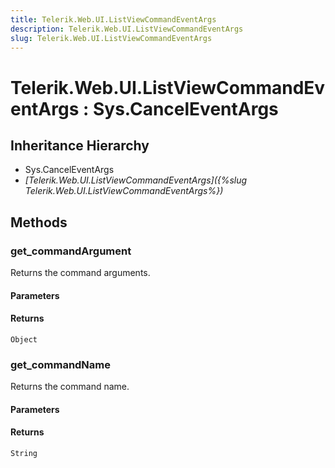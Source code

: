 ```yaml
---
title: Telerik.Web.UI.ListViewCommandEventArgs
description: Telerik.Web.UI.ListViewCommandEventArgs
slug: Telerik.Web.UI.ListViewCommandEventArgs
---
```


# Telerik.Web.UI.ListViewCommandEventArgs : Sys.CancelEventArgs

## Inheritance Hierarchy

* Sys.CancelEventArgs
* *[Telerik.Web.UI.ListViewCommandEventArgs]({%slug Telerik.Web.UI.ListViewCommandEventArgs%})*


## Methods

### get_commandArgument

Returns the command arguments.

#### Parameters

#### Returns

`Object`
### get_commandName

Returns the command name.

#### Parameters

#### Returns

`String`


